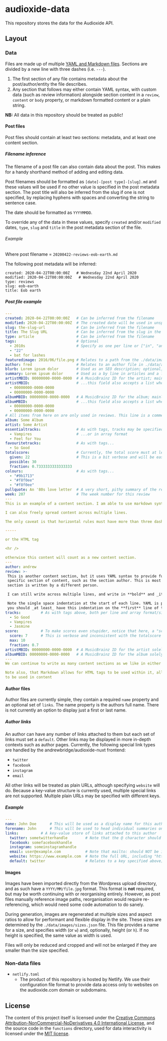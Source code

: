 # audioxide-data

This repository stores the data for the Audioxide API.

## Layout

### Data

Files are made up of multiple [YAML and Markdown files](https://learn-the-web.algonquindesign.ca/topics/markdown-yaml-cheat-sheet/). Sections are divided by a new line with three dashes (i.e. `---`).

1. The first section of any file contains metadata about the post/author/entity the file describes.
2. Any section that follows may either contain YAML syntax, with custom data (such as review information) alongside section content in a `review`, `content` or `body` property, or markdown formatted content or a plain string.

**NB:** All data in this repository should be treated as public!

#### Post files

Post files should contain at least two sections: metadata, and at least one content section.

##### Filename inference

The filename of a post file can also contain data about the post. This makes for a handy shorthand method of adding and editing data.

Post filenames should be formatted as `[date]-[post type]-[slug].md` and these values will be used if no other value is specified in the post metadata section. The post title will also be inferred from the slug if one is not specified, by replacing hyphens with spaces and converting the string to sentence case.

The date should be formatted as `YYYYMMDD`.

To override any of the data in these values, specify `created` and/or `modified` dates, `type`, `slug` and `title` in the post metadata section of the file.

###### Example

Where post filename = `20200422-reviews-eob-earth.md`

The following post metadata will be inferred:

```
created: 2020-04-22T00:00:00Z   # Wednesday 22nd April 2020
modified: 2020-04-22T00:00:00Z   # Wednesday 22nd April 2020
type: reviews
slug: eob-earth
title: Eob earth
```

##### Post file example

```yaml
---
created: 2020-04-22T00:00:00Z   # Can be inferred from the filename
modified: 2020-04-22T00:00:00Z  # The created date will be used in unspecified
slug: the-slug-url              # Can be inferred from the filename
title: The Slug URL             # Can be inferred from the slug in the filename
type: article                   # Can be inferred from the filename
tags:                           # Optional
  - 2010s                       # Specify as one per line or ["in", "an", "array"] format
  - "22"
  - bat for lashes
featuredimage: 2016/06/file.png # Relates to a path from the ./data/images directory
author: fred                    # Relates to an author file in ./data/authors directory
blurb: Lorem ipsum dolor        # Used as an SEO description; optional; summary used if unspecified
summary: Lorem ipsum dolor      # Used as a by line in articles and a long, conclusive review summary; optional for articles
artistMBID: 00000000-0000-0000  # A MusicBrainz ID for the artist; mainly for reviews; used to pull artist information; optional
artistMBID:                     # ...this field also accepts a list where multiple artists are involved
  - 00000000-0000-0000
  - 00000000-0000-0000
albumMBID: 00000000-0000-0000   # A MusicBrainz ID for the album; mainly for reviews; used to pull album information; optional
albumMBID:                      # ...this field also accepts a list where an article focuses on multiple albums
  - 00000000-0000-0000
  - 00000000-0000-0000
# All items from here on are only used in reviews. This line is a comment, and not necessary in the file
album: Some Album
artist: Some Artist
essentialtracks:                # As with tags, tracks may be specified one per line...
  - Vampires                    # ...or in array format
  - Feel for You
favouritetracks:                # As with tags...
  - So Good
totalscore:                     # Currently, the total score must at least specify the given and possible properties
  given: 22                     # This is a bit verbose and will be easier in future
  possible: 30
  fraction: 0.7333333333333333
colours:                        # As with tags...
  - "#9b1713"
  - "#f8f0ee"
  - "#f8f0ee"
pullquote: An '80s love letter  # A very short, pithy summary of the review
week: 207                       # The week number for this review
---
This is an example of a content section. I am able to use markdown syntax such as **bold** and _italics_.

I can also freely spread content across multiple lines.

The only caveat is that horizontal rules must have more than three dashes such as

-----

or the HTML tag

<hr />

otherwise this content will count as a new content section.
---
author: andrew
review: >-
 This is another content section, but it uses YAML syntax to provide further metadata about this
 specific section of content, such as the section author. This is most used by reviews, where each
 section is written by a different person.

 I can still write across multiple lines, and write in **bold** and _italics_.

 Note the single space indentation at the start of each line. YAML is pretty relaxed with this, but
 you should _at least_ have this indentation on the **first** line of the content.
tracks:         # As with tags above, both per line and array format/single line are acceptable
  - So Good
  - ­­Vampires
  - ­­Jasmine
score:          # To make scores even stupider, notice that here, a "score" and "max" property are required
  score: 7      # This is verbose and inconsistent with the totalscore above and will be better in the future
  max: 10
  fraction: 0.7
artistMBID: 00000000-0000-0000  # A MusicBrainz ID for the artist solely discussed in this section; used by articles; optional
albumMBID: 00000000-0000-0000   # A MusicBrainz ID for the album solely discussed in this section; used by articles; optional
---
We can continue to write as many content sections as we like in either format.

Note also, that Markdown allows for HTML tags to be used within it, allowing for more involved styling
to be used in content
```

#### Author files

Author files are currently simple, they contain a required `name` property and an optional set of `links`. The name property is the authors full name. There is not currently an option to display just a first or last name.

##### Author links

An author can have any number of links attached to them but each set of links must set a `default`. Other links may be displayed in more in-depth contexts such as author pages. Currently, the following special link types are handled by the andrewbridge/audioxide-nuxt frontend:

- `twitter`
- `facebook`
- `instagram`
- `email`

All other links will be treated as plain URLs, although specifying `website` will do. Because a key-value structure is currently used, multiple special links are not supported. Multiple plain URLs may be specified with different keys.

##### Example

```yaml
---
name: John Doe      # This will be used as a display name for this author
forename: John      # This will be used to head individual summaries on reviews
links:          # A key-value store of links attached to this author
  twitter: sometwitterhandle        # Note that the @ character should NOT be included
  facebook: somefacebookhandle
  instagram: someinstagramhandle
  email: user@example.com           # Note that mailto: should NOT be included
  website: https://www.example.com  # Note the full URL, including "https://" is included
  default: twitter                  # Relates to a key specified above; used under author names in posts
```

#### Images

Images have been imported directly from the Wordpress upload directory, and as such have a `YYYY/MM/file.jpg` format. This format is **not** required, but may be worth continuing with or reorganising entirely. However, as post files manually reference image paths, reorganisation would require re-referencing, which would need some code automation to do sanely.

During generation, images are regenerated at multiple sizes and aspect ratios to allow for performant and flexible display in the site. These sizes are determined by the `./data/images/sizes.json` file. This file provides a name for a size, and specifies width (or `w`) and, optionally, height (or `h`). If no height is specified, the same value as width is used.

Files will only be reduced and cropped and will not be enlarged if they are smaller than the size specified.

### Non-data files

- `netlify.toml`
    - The product of this repository is hosted by Netlify. We use their configuration file format to provide data access only to websites on the audioxide.com domain or subdomains.

## License

The content of this project itself is licensed under the [Creative Commons Attribution-NonCommercial-NoDerivatives 4.0 International License](http://creativecommons.org/licenses/by-nc-nd/4.0/), and the source code in the `functions` directory, used for data interactivity is licensed under the [MIT license](https://spdx.org/licenses/MIT.html).
